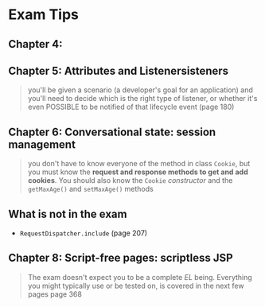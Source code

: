 # Exam Tips
## Chapter 4: 
## Chapter 5: Attributes and Listenersisteners
> you'll be given a scenario (a developer's goal for an application) and you'll need to decide which is the right type of listener, or whether it's even POSSIBLE to be notified of that lifecycle event (page 180) 
## Chapter 6: Conversational state: session management
> you don't have to know everyone of the method in class `Cookie`, but you must know the **request and response methods to get and add cookies**. You should also know the `Cookie` *constructor* and the `getMaxAge()` and `setMaxAge()` methods
## What is not in the exam
* `RequestDispatcher.include` (page 207)
## Chapter 8: Script-free pages: scriptless JSP
> The exam doesn't expect you to be a complete *EL* being. Everything you might typically use or be tested on, is covered in the next few pages
page 368
